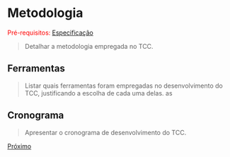 # Metodologia

<span style="color:red">Pré-requisitos: <a href="3-Especificação.md">Especificação</a></span>

> Detalhar a metodologia empregada no TCC.

## Ferramentas

> Listar quais ferramentas foram empregadas no desenvolvimento do TCC, justificando a escolha de cada uma delas. as

## Cronograma

> Apresentar o cronograma de desenvolvimento do TCC.

[Próximo](./5-Resultado.md)
